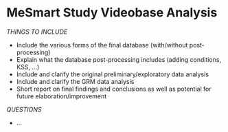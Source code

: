 # MeSmart Study Videobase Analysis

*THINGS TO INCLUDE*
* Include the various forms of the final database (with/without post-processing)
* Explain what the database post-processing includes (adding conditions, KSS, ...)
* Include and clarify the original preliminary/exploratory data analysis
* Include and clarify the GRM data analysis
* Short report on final findings and conclusions as well as potential for future elaboration/improvement

*QUESTIONS*
* ...
